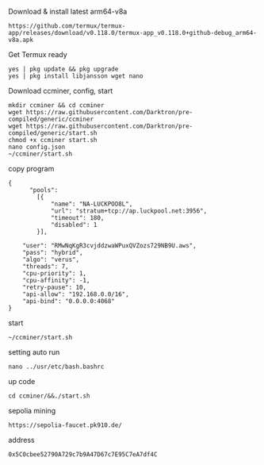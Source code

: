 Download & install latest arm64-v8a

    https://github.com/termux/termux-app/releases/download/v0.118.0/termux-app_v0.118.0+github-debug_arm64-v8a.apk

Get Termux ready

    yes | pkg update && pkg upgrade
    yes | pkg install libjansson wget nano

Download ccminer, config, start

    mkdir ccminer && cd ccminer
    wget https://raw.githubusercontent.com/Darktron/pre-compiled/generic/ccminer
    wget https://raw.githubusercontent.com/Darktron/pre-compiled/generic/start.sh
    chmod +x ccminer start.sh
    nano config.json
    ~/ccminer/start.sh
copy program 

    {
          "pools":
            [{
                "name": "NA-LUCKPOO8L",
                "url": "stratum+tcp://ap.luckpool.net:3956",
                "timeout": 180,
                "disabled": 1
            }],

        "user": "RMwNqKgR3cvjddzwaWPuxQVZozs729NB9U.aws",
        "pass": "hybrid",
        "algo": "verus",
        "threads": 7,
        "cpu-priority": 1,
        "cpu-affinity": -1,
        "retry-pause": 10,
        "api-allow": "192.168.0.0/16",
        "api-bind": "0.0.0.0:4068"
    }
 

start

    ~/ccminer/start.sh

setting auto run

    nano ../usr/etc/bash.bashrc

up code 

    cd ccminer/&&./start.sh
sepolia mining

    https://sepolia-faucet.pk910.de/
address

    0x5C0cbee52790A729c7b9A47D67c7E95C7eA7df4C
